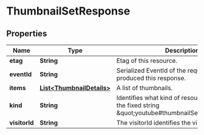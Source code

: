 

# ThumbnailSetResponse


## Properties

Name | Type | Description | Notes
------------ | ------------- | ------------- | -------------
**etag** | **String** | Etag of this resource. |  [optional]
**eventId** | **String** | Serialized EventId of the request which produced this response. |  [optional]
**items** | [**List&lt;ThumbnailDetails&gt;**](ThumbnailDetails.md) | A list of thumbnails. |  [optional]
**kind** | **String** | Identifies what kind of resource this is. Value: the fixed string \&quot;youtube#thumbnailSetResponse\&quot;. |  [optional]
**visitorId** | **String** | The visitorId identifies the visitor. |  [optional]



